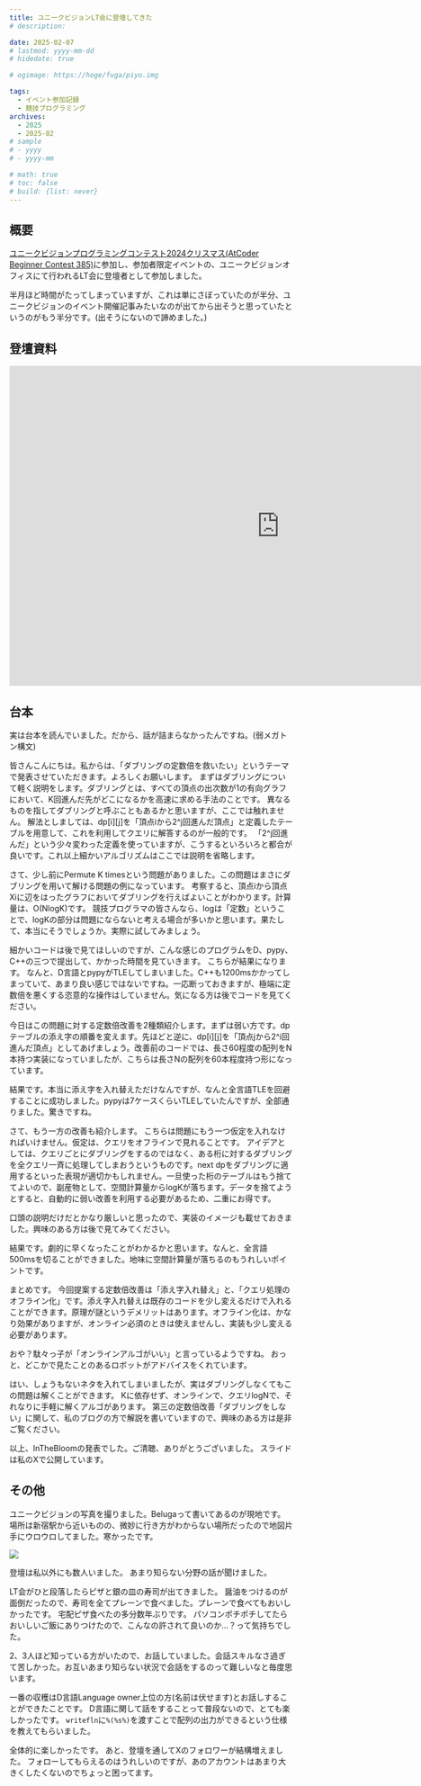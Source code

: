 ```yaml
---
title: ユニークビジョンLT会に登壇してきた
# description: 

date: 2025-02-07
# lastmod: yyyy-mm-dd
# hidedate: true

# ogimage: https://hoge/fuga/piyo.img

tags:
  - イベント参加記録
  - 競技プログラミング
archives:
  - 2025
  - 2025-02
# sample
# - yyyy
# - yyyy-mm

# math: true
# toc: false
# build: {list: never}
---
```


## 概要
[ユニークビジョンプログラミングコンテスト2024クリスマス(AtCoder Beginner Contest 385)](https://atcoder.jp/contests/abc385)に参加し、参加者限定イベントの、ユニークビジョンオフィスにて行われるLT会に登壇者として参加しました。

半月ほど時間がたってしまっていますが、これは単にさぼっていたのが半分、ユニークビジョンのイベント開催記事みたいなのが出てから出そうと思っていたというのがもう半分です。(出そうにないので諦めました。)

## 登壇資料
<iframe src="https://docs.google.com/presentation/d/e/2PACX-1vQrJ-II8JhagASggtp9YnUWOOqM-ne3cvsnk_G3NEbcnmPRi7OuXAVAU2ywSlqfQ60sPjNa9BgUYrmS/embed?start=false&loop=false&delayms=3000" frameborder="0" width="960" height="569" allowfullscreen="true" mozallowfullscreen="true" webkitallowfullscreen="true"></iframe>

## 台本
実は台本を読んでいました。だから、話が詰まらなかったんですね。(弱メガトン構文)

皆さんこんにちは。私からは、「ダブリングの定数倍を救いたい」というテーマで発表させていただきます。よろしくお願いします。
まずはダブリングについて軽く説明をします。ダブリングとは、すべての頂点の出次数が1の有向グラフにおいて、K回進んだ先がどこになるかを高速に求める手法のことです。
異なるものを指してダブリングと呼ぶこともあるかと思いますが、ここでは触れません。
解法としましては、dp[i][j]を「頂点iから2^j回進んだ頂点」と定義したテーブルを用意して、これを利用してクエリに解答するのが一般的です。
「2^j回進んだ」という少々変わった定義を使っていますが、こうするといろいろと都合が良いです。これ以上細かいアルゴリズムはここでは説明を省略します。

さて、少し前にPermute K timesという問題がありました。この問題はまさにダブリングを用いて解ける問題の例になっています。
考察すると、頂点iから頂点Xiに辺をはったグラフにおいてダブリングを行えばよいことがわかります。計算量は、O(NlogK)です。
競技プログラマの皆さんなら、logは「定数」ということで、logKの部分は問題にならないと考える場合が多いかと思います。果たして、本当にそうでしょうか。実際に試してみましょう。

細かいコードは後で見てほしいのですが、こんな感じのプログラムをD、pypy、C++の三つで提出して、かかった時間を見ていきます。
こちらが結果になります。
なんと、D言語とpypyがTLEしてしまいました。C++も1200msかかってしまっていて、あまり良い感じではないですね。一応断っておきますが、極端に定数倍を悪くする恣意的な操作はしていません。気になる方は後でコードを見てください。

今日はこの問題に対する定数倍改善を2種類紹介します。まずは弱い方です。dpテーブルの添え字の順番を変えます。先ほどと逆に、dp[i][j]を「頂点jから2^i回進んだ頂点」としてあげましょう。改善前のコードでは、長さ60程度の配列をN本持つ実装になっていましたが、こちらは長さNの配列を60本程度持つ形になっています。

結果です。本当に添え字を入れ替えただけなんですが、なんと全言語TLEを回避することに成功しました。pypyは7ケースくらいTLEしていたんですが、全部通りました。驚きですね。

さて、もう一方の改善も紹介します。
こちらは問題にもう一つ仮定を入れなければいけません。仮定は、クエリをオフラインで見れることです。
アイデアとしては、クエリごとにダブリングをするのではなく、ある桁に対するダブリングを全クエリ一斉に処理してしまおうというものです。next dpをダブリングに適用するといった表現が適切かもしれません。一旦使った桁のテーブルはもう捨ててよいので、副産物として、空間計算量からlogKが落ちます。データを捨てようとすると、自動的に弱い改善を利用する必要があるため、二重にお得です。

口頭の説明だけだとかなり厳しいと思ったので、実装のイメージも載せておきました。興味のある方は後で見てみてください。

結果です。劇的に早くなったことがわかるかと思います。なんと、全言語500msを切ることができました。地味に空間計算量が落ちるのもうれしいポイントです。

まとめです。
今回提案する定数倍改善は「添え字入れ替え」と、「クエリ処理のオフライン化」です。添え字入れ替えは既存のコードを少し変えるだけで入れることができます。原理が謎というデメリットはあります。オフライン化は、かなり効果がありますが、オンライン必須のときは使えませんし、実装も少し変える必要があります。

おや？駄々っ子が「オンラインアルゴがいい」と言っているようですね。
おっと、どこかで見たことのあるロボットがアドバイスをくれています。

はい、しょうもないネタを入れてしまいましたが、実はダブリングしなくてもこの問題は解くことができます。
Kに依存せず、オンラインで、クエリlogNで、それなりに手軽に解くアルゴがあります。
第三の定数倍改善「ダブリングをしない」に関して、私のブログの方で解説を書いていますので、興味のある方は是非ご覧ください。

以上、InTheBloomの発表でした。ご清聴、ありがとうございました。
スライドは私のXで公開しています。

## その他

ユニークビジョンの写真を撮りました。Belugaって書いてあるのが現地です。
場所は新宿駅から近いものの、微妙に行き方がわからない場所だったので地図片手にウロウロしてました。寒かったです。

![](/images/uniquevision-lt-2025-01-15/uniquevision.jpg)

登壇は私以外にも数人いました。
あまり知らない分野の話が聞けました。

LT会がひと段落したらピザと銀の皿の寿司が出てきました。
醤油をつけるのが面倒だったので、寿司を全てプレーンで食べました。プレーンで食べてもおいしかったです。
宅配ピザ食べたの多分数年ぶりです。
パソコンポチポチしてたらおいしいご飯にありつけたので、こんなの許されて良いのか...？って気持ちでした。

2、3人ほど知っている方がいたので、お話していました。会話スキルなさ過ぎて苦しかった。お互いあまり知らない状況で会話をするのって難しいなと毎度思います。

一番の収穫はD言語Language owner上位の方(名前は伏せます)とお話しすることができたことです。
D言語に関して話をすることって普段ないので、とても楽しかったです。
`writefln`に`%(%s%)`を渡すことで配列の出力ができるという仕様を教えてもらいました。

全体的に楽しかったです。
あと、登壇を通してXのフォロワーが結構増えました。
フォローしてもらえるのはうれしいのですが、あのアカウントはあまり大きくしたくないのでちょっと困ってます。
